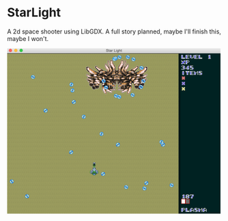 StarLight
=============

A 2d space shooter using LibGDX. A full story planned, maybe I'll finish this, maybe I won't.


<img src="/screenshots/screenshot01.png" width="500"/>